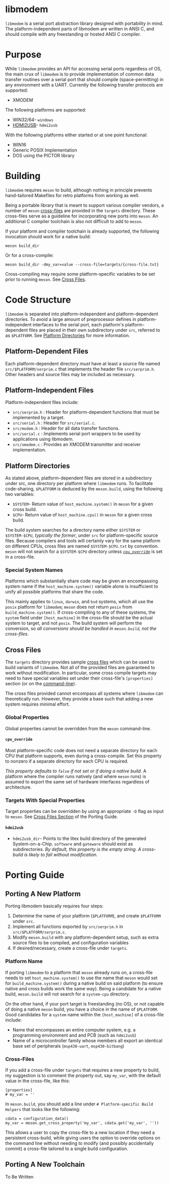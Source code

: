 # libmodem
`libmodem` is a serial port abstraction library designed with portability in
mind. The platform-independent parts of libmodem are written in ANSI C, and
should compile with any freestanding or hosted ANSI C compiler.

# Purpose
While `libmodem` provides an API for accessing serial ports regardless of OS,
the main crux of `libmodem` is to provide implementation of common data
transfer routines over a serial port that should compile (space-permitting) in
any environment with a UART. Currently the following transfer protocols are
supported:
* XMODEM

The following platforms are supported:
* WIN32/64- `windows`
* [HDMI2USB](https://hdmi2usb.tv/home/)- `hdmi2usb`

With the following platforms either started or at one point functional:
* WIN16
* Generic POSIX Implementation
* DOS using the PICTOR library

# Building
`libmodem` requires `meson` to build, although nothing in principle
prevents hand-tailored Makefiles for retro platforms from working as well.

Being a portable library that is meant to support various compiler vendors,
a number of `meson` [cross-files](http://mesonbuild.com/Cross-compilation.html#defining-the-environment)
are provided in the `targets` directory. These cross-files serve as a
guideline for incorporating new ports into `meson`. An additional C compiler
toolchain is also not difficult to add to `meson`.

If your platform and compiler toolchain is already supported, the following
invocation should work for a native build:

```
meson build_dir
```

<a name="cc"></cc>Or for a cross-compile:
```
meson build_dir -dmy_var=value --cross-file=targets/{cross-file.txt}
```

Cross-compiling may require some platform-specific variables to be set prior
to running `meson`. See [Cross Files](#cf).

# Code Structure
`libmodem` is separated into platform-independent and platform-dependent
directories. To avoid a large amount of preprocessor defines in
platform-independent interfaces to the serial port, each platform's
platform-dependent files are placed in their own subdirectory under `src`,
referred to as `$PLATFORM`. See [Platform Directories](#pd) for more
information.

## Platform-Dependent Files
Each platform-dependent directory _must_ have at least a source file named
`src/$PLATFORM/serprim.c` that implements the header file `src/serprim.h`.
Other headers and source files may be included as necessary.

## Platform-Independent Files
Platform-independent files include:
* `src/serprim.h` : Header for platform-dependent functions that must be
implemented by a target.
* `src/serial.h` : Header for `src/serial.c`.
* `src/modem.h` : Header for all data transfer functions.
* `src/serial.c` : Implements serial port wrappers to be used by applications
using libmodem.
* `src/xmodem.c` : Provides an XMODEM transmitter and receiver implementation.

## <a name="pd"></a>Platform Directories
As stated above, platform-dependent files are stored in a subdirectory under
src, one directory per platform where `libmodem` runs. To facilitate
code-sharing, `$PLATFORM` is deduced by the `meson.build`, using the following
two variables:

* `$SYSTEM`- Return value of `host_machine.system()` in `meson` for a given cross build.
* `$CPU`- Return value of `host_machine.cpu()` in `meson` for a given cross build.

The build system searches for a directory name either `$SYSTEM`
or `$SYSTEM-$CPU`, _typically the former_, under `src` for platform-specific
source files. Because compilers and tools will certainly vary for the same
platform on different CPUs, cross files are named `$SYSTEM-$CPU.txt` by convention.
`meson` will not search for a `$SYSTEM-$CPU` directory unless [`cpu_override`](#cpuo) is
set in a cross-file.

### Special System Names
Platforms which substantially share code may be given an encompassing
system name if the `host_machine.system()` variable alone is insufficient to
unify all possible platforms that share the code.

This mainly applies to `linux`, `darwin`, and `bsd` systems, which all
use the `posix` platform for `libmodem`; `meson` does not return `posix` from
`build_machine.system()`. If cross-compiling to any of these
systems, the `system` field under `[host_machine]` in the cross-file
should be the actual system to target, and not `posix`. The build system
will perform the conversion, so _all conversions should be handled in
`meson.build`, not the cross-files_.

## <a name="cf"></a>Cross Files
The `targets` directory provides sample
[cross files](http://mesonbuild.com/Cross-compilation.html#defining-the-environment)
which can be used to build variants of `libmodem`. Not all of the provided
files are guaranteed to work without modification. In particular, some
cross compile targets may need to have special variables set under their
cross-file's `[properties]` section (or on the [command-line](#cc)).

The cross files provided cannot encompass all systems where `libmodem`
can theoretically run. However, they provide a base such that adding
a new system requires minimal effort.

### Global Properties
Global properties cannot be overridden from the `meson` command-line.

#### <a name="cpuo"></a>`cpu_override`
Most platform-specific code does not need a separate
directory for each CPU that platform supports, even during a
cross-compile. Set this property to nonzero if a separate directory for
each CPU is required.

_This property defaults to `false` if not set or if doing a native build._
A platform where the compiler runs natively (and where `meson` runs) is
assumed to export the same set of hardware interfaces regardless of
architecture.

### Targets With Special Properties
Target properties can be overridden by using an appropriate `-D` flag as input
to `meson`. See [Cross Files Section](#cf-port) of the Porting Guide.

#### `hdmi2usb`

* `hdmi2usb_dir`- Points to the litex build directory of the generated
System-on-a-Chip. `software` and `gateware` should exist as subdirectories.
_By default, this property is the empty string. A cross-build is likely to fail
without modification._

# Porting Guide

## Porting A New Platform
Porting libmodem basically requires four steps:

1. Determine the name of your platform (`$PLATFORM`), and create `$PLATFORM`
under `src`.
2. Implement all functions exported by `src/serprim.h` in `src/$PLATFORM/serprim.c`.
3. Modify `meson.build` with any platform-dependent setup, such as extra
source files to be compiled, and configuration variables
4. If desired/necessary, create a cross-file under `targets`.

### Platform Name
If porting `libmodem` to a platform that `meson` already runs on, a cross-file
needs to set `host_machine.system()` to use the name that `meson` would set
for `build_machine.system()` during a native build on said platform (to ensure
native and cross builds work the same way). Being a candidate for a native
build, `meson.build` will not search for a `system-cpu` directory.

On the other hand, if your port target is freestanding (no OS), or not capable
of doing a native `meson` build, you have a choice in the name of `$PLATFORM`.
Good candidates for a `system` name within the `[host_machine]` of a cross-file
include:

* Name that encompasses an entire computer system, e.g. a programming
environment and and PCB (such as `hdmi2usb`)
* Name of a microcontroller family whose members all export an identical base
set of peripherals (`msp430-uart`, `msp430-bitbang`)

### <a name="cf-port"></a>Cross-Files
If you add a cross-file under `targets` that requires a new property to build, my
suggestion is to comment the property out, say `my_var`, with the default
value in the cross-file, like this:

```
[properties]
# my_var = ''
```

In `meson.build`, you should add a line under `# Platform-specific Build Helpers`
that looks like the following:

```
cdata = configuration_data()
my_var = meson.get_cross_property('my_var', cdata.get('my_var', ''))
```

This allows a user to copy the cross-file to a new location if they need a
persistent cross-build, while giving users the option to override options
on the command line without needing to modify (and possibly accidentally commit)
a cross-file tailored to a single build configuration.


## Porting A New Toolchain
To Be Written
